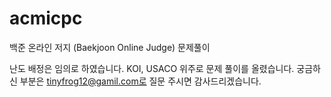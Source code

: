 # acmicpc
백준 온라인 저지 (Baekjoon Online Judge) 문제풀이

난도 배정은 임의로 하였습니다.
KOI, USACO 위주로 문제 풀이를 올렸습니다.
궁금하신 부분은 tinyfrog12@gamil.com로 질문 주시면 감사드리겠습니다.
